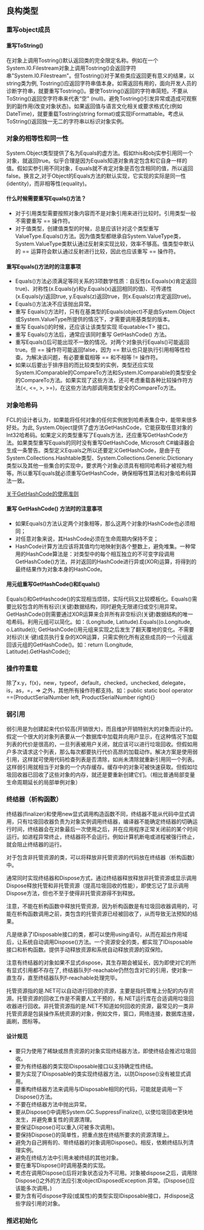 ## 良构类型

### 重写object成员
#### 重写ToString()
<p>
在对象上调用Tostring()默认返回类的完全限定名称。例如在一个System.I0.Filestream对象上调用Tostring()会返回字符串"System.I0.Filestream"。但Tostring()对于某些类应返回更有意义的结果，以string类为例, Tostring()应返回字符串值本身。如需返回有用的，面向开发人员的诊断字符串，就要重写Tostring()。要使Tostring()返回的字符串简短。不要从ToString()返回空字符串来代表“空" (null)。避免Tostring()引发异常或造成可观察到的副作用(改变对象状态)。如果返回值与语言文化相关或要求格式化(例如DateTime)，就要重载Tostring(string format)或实现IFormattable。考虑从ToString()返回独一无二的字符串以标识对象实例。
</p>


### 对象的相等性和同一性
<p>
System.Object类型提供了名为Equals的虚方法。假如this和obj实参引用同一个对象，就返回true。似乎合理是因为Equals知道对象肯定包含和它自身一样的值。假如实参引用不同对象，Equals就不肯定对象是否包含相同的值，所以返回false。换言之,对于Object的Equals方法的默认实现，它实现的实际是同一性(identity)，而非相等性(equality)。
</p>

#### 什么时候需要重写Equals()方法？
- 对于引用类型需要按照对象内容而不是对象引用来进行比较时。引用类型一般不需要重写 == 操作符。
- 对于值类型，创建值类型的时候，总是应该针对这个类型重写ValueType.Equals()方法。因为值类型都继承自System.ValueType类，System.ValueType类默认通过反射来实现比较，效率不够高。值类型中默认的 == 运算符会默认通过反射进行比较，因此也应该重写 == 操作符。

#### 重写Equals()方法时的注意事项
- Equals()方法必须满足等同关系的3项数学性质：自反性(x.Equals(x)肯定返回true)、对称性(x.Equals(y)和y.Equals(x)返回相同的值)、可传递性(x.Equals(y)返回true, y.Equals(z)返回true，则x.Equals(z)肯定返回true)。
- Equals()方法决不应该抛出异常。
- 重写 Equals()方法时，只有在基类型的Equals(object)不是由System.Object或System.ValueType所提供的情况下，才需要调用基类型的版本。
- 重写 Equals()的时候，还应该让该类型实现 IEquatable\<T> 接口。
- 重写 Equals()方法后，通常应该同时重写 GetHashCode() 方法。
- 重写Equals()后可能出现不一致的情况。对两个对象执行Equals()可能返回true。但 == 操作符可能返回false，因为 == 默认也只是执行引用相等性检查。为解决该问题，有必要重载相等 == 和不相等 != 操作符。
- 如果以后要出于排序目的而比较类型的实例，类型还应实现System.IComparable的CompareTo方法和System.IComparable<T>的类型安全的CompareTo方法。如果实现了这些方法，还可考虑重载各种比较操作符方法(<, <=, >, >=)，在这些方法内部调用类型安全的CompareTo方法。


### 对象哈希码
<p>
FCL的设计者认为，如果能将任何对象的任何实例放到哈希表集合中，能带来很多好处。为此, System.Object提供了虚方法GetHashCode，它能获取任意对象的Int32哈希码。如果定义的类型重写了Equals方法，还应重写GetHashCode方法。如果类型重写Equals的同时没有重写GetHashCode, Microsoft C#编译器会生成一条警告。类型定义Equals之所以还要定义GetHashCode，是由于在System.Collections.Hashtable类型、System.Collections.Generic.Dictionary类型以及其他一些集合的实现中，要求两个对象必须具有相同哈希码才被视为相等。所以重写Equals就必须重写GetHashCode，确保相等性算法和对象哈希码算法一致。
</p>

[关于GetHashCode的使用准则](https://zhuanlan.zhihu.com/p/87291534)


#### 重写 GetHashCode() 方法时的注意事项
- 如果Equals()方法认定两个对象相等，那么这两个对象的HashCode也必须相同；
- 对任意对象来说，其HashCode必须在生命周期内保持不变；
- HashCode计算方法应该将其值均匀地映射到各个整数上，避免堆集。一种常用的HashCode算法是：对类型中的每个相互独立的不可变字段调用GetHashCode()方法，并对返回的HashCode进行异或(XOR)运算，将得到的最终结果作为对象本身的HashCode。


#### 用元组重写GetHashCode()和Equals()
<p>
Equals()和GetHashcode()的实现相当烦琐，实际代码又比较模板化。Equals()需要比较包含的所有标识(关键)数据结构，同时避免无限递归或空引用异常。GetHashCode()则需要通过XOR运算来合并所有非空标识(关键)数据结构的唯一哈希码。利用元组可以简化。如：(Longitude, Latitude).Equals((o.Longitude, o.Latitude)); GetHashCode()用元组来实现之后发生了翻天覆地的变化。不需要对标识(关·键)成员执行复杂的XOR运算，只需实例化所有这些成员的一个元组返回该元组的GetHashCode()。如：return (Longitude, Latitude).GetHashCode();
</p>


### 操作符重载
<p>
除了x.y，f(x)，new，typeof，default，checked，unchecked, delegate，is，as，=，=> 之外，其他所有操作符都支持。如：public static bool operator ==(ProductSerialNumber left, ProductSerialNumber right){}
</p>

### 弱引用
<p>
弱引用是为创建起来代价较高(开销很大)，而且维护开销特别大的对象而设计的。假定一个很大的对象列表要从一个数据库中加载并向用户显示，在这种情况下加载列表的代价是很高的，一旦列表被用户关闭，就应该可以进行垃圾回收。但假如用户多次请求这个列表，那么每次都要执行代价高昂的加载动作。解决方案是使用弱引用，这样就可使用代码检查列表是否清除，如尚未清除就重新引用同一个列表。这样弱引用就相当于对象的一个内存缓存。缓存中的对象可被快速获取。但假如垃圾回收器已回收了这些对象的内存，就还是要重新创建它们。（相比普通局部变量生命周期延长的局部单例对象）
</p>


### 终结器（析构函数）
<p>
终结器(finalizer)和使用new显式调用构造函数不同，终结器不能从代码中显式调用，只有垃圾回收器负责为对象实例调用终结器，编译器不能确定终结器的切确运行时间，终结器会在对象最后一次使用之后，并在应用程序正常关闭前的某个时间运行。如进程异常终止，终结器将不会运行。例如计算机断电或进程被强行终止，就会阻止终结器的运行。

对于包含非托管资源的类，可以将释放非托管资源的代码放在终结器（析构函数）中。

通常同时实现终结器和Dispose方式，通过终结器释放释放非托管资源或显示调用Dispose释放托管和非托管资源（提高垃圾回收的性能），即使忘记了显示调用Dispose方法，但也不至于使得非托管资源得不到释放。

注意，不能在析构函数中释放托管资源，因为析构函数是有垃圾回收器调用的，可能在析构函数调用之前，类包含的托管资源已经被回收了，从而导致无法预知的结果。

凡是继承了IDisposable接口的类，都可以使用using语句，从而在超出作用域后，让系统自动调用Dispose()方法。一个资源安全的类，都实现了IDisposable接口和析构函数。提供手动释放资源和系统自动释放资源的双保险。

注意有终结器的对象如果不显式dispose，其生存期会被延长，因为即使对它的所有显式引用都不存在了, 终结器队列f-reachable仍然包含对它的引用，使对象一直生存，直至终结器队列f-reachable处理完毕。
</p>

<p>
托管资源指的是.NET可以自动进行回收的资源，主要是指托管堆上分配的内存资源。托管资源的回收工作是不需要人工干预的，有.NET运行库在合适调用垃圾回收器进行回收。非托管资源指的是.NET不知道如何回收的资源，最常见的一类非托管资源是包装操作系统资源的对象，例如文件，窗口，网络连接，数据库连接，画刷，图标等。
</p>

#### 设计规范
- 要只为使用了稀缺或昂贵资源的对象实现终结器方法，即使终结会推迟垃圾回收。
- 要为有终结器的类实现IDisposable接口以支持确定性终结。
- 要为实现了IDisposable的类实现终结器方法，以防Dispose()没有被显式调用。
- 要重构终结器方法来调用与IDisposable相同的代码，可能就是调用一下Dispose()方法。
- 不要在终结器方法中抛出异常。
- 要从Dispose()中调用System.GC.SuppressFinalize(), 以使垃圾回收更快地发生，并避免重复性的资源清理。
- 要保证Dispose()可以重入(可被多次调用)。
- 要保持Dispose()的简单性，把重点放在终结所要求的资源清理上。
- 避免为自己拥有的、带终结器的对象调用Dispose()。相反，依赖终结队列清理实例。
- 避免在终结方法中引用未被终结的其他对象。
- 要在重写Dispose()时调用基类的实现。
- 考虑在调用Dispose()后将对象状态设为不可用。对象被dispose之后，调用除Dispose()之外的方法应引发objectDisposedException.异常。(Dispose()应该能多次调用。)
- 要为含有可dispose字段(或属性)的类型实现IDisposable接口，并dispose这些字段引用的对象。


### 推迟初始化
